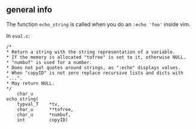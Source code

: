 ## general info

The function `echo_string` is called when you do an `:echo 'foo'` inside vim.

In `eval.c`:
```
/*
* Return a string with the string representation of a variable.
* If the memory is allocated "tofree" is set to it, otherwise NULL.
* "numbuf" is used for a number.
* Does not put quotes around strings, as ":echo" displays values.
* When "copyID" is not zero replace recursive lists and dicts with "...".
* May return NULL.
*/
    char_u
echo_string(
    typval_T    *tv,
    char_u      **tofree,
    char_u      *numbuf,
    int         copyID)
```
